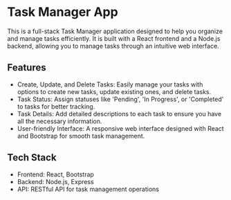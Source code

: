 # Task Manager App
This is a full-stack Task Manager application designed to help you organize and manage tasks efficiently. It is built with a React frontend and a Node.js backend, allowing you to manage tasks through an intuitive web interface.

## Features
- Create, Update, and Delete Tasks: Easily manage your tasks with options to create new tasks, update existing ones, and delete tasks.
- Task Status: Assign statuses like 'Pending', 'In Progress', or 'Completed' to tasks for better tracking.
- Task Details: Add detailed descriptions to each task to ensure you have all the necessary information.
- User-friendly Interface: A responsive web interface designed with React and Bootstrap for smooth task management.

## Tech Stack
- Frontend: React, Bootstrap
- Backend: Node.js, Express
- API: RESTful API for task management operations
